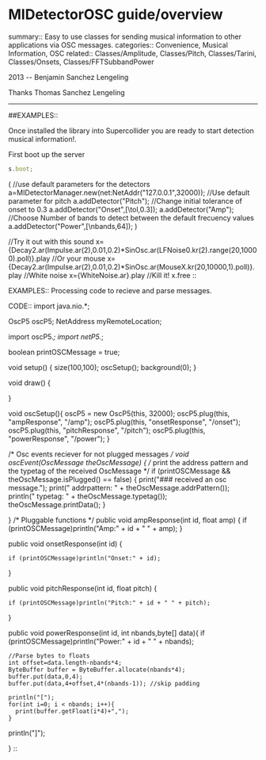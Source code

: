 # MIDetectorOSC guide/overview

summary:: Easy to use classes for sending musical information to other applications via OSC messages.
categories:: Convenience, Musical Information, OSC
related:: Classes/Amplitude, Classes/Pitch, Classes/Tarini, Classes/Onsets, Classes/FFTSubbandPower


2013 -- Benjamin Sanchez Lengeling

Thanks
Thomas Sanchez Lengeling

----

##EXAMPLES::

Once installed the library into Supercollider you are ready to start detection musical information!.

First boot up the server

```javascript
s.boot;
```

(
//use default parameters for the detectors
a=MIDetectorManager.new(net:NetAddr("127.0.0.1",32000));
//Use default parameter for pitch
a.addDetector("Pitch");
//Change initial tolerance of onset to 0.3
a.addDetector("Onset",[\tol,0.3]);
a.addDetector("Amp");
//Choose Number of bands to detect between the default frecuency values
a.addDetector("Power",[\nbands,64]);
)

//Try it out with this sound
x={Decay2.ar(Impulse.ar(2),0.01,0.2)*SinOsc.ar(LFNoise0.kr(2).range(20,10000).poll)}.play
//Or your mouse
x={Decay2.ar(Impulse.ar(2),0.01,0.2)*SinOsc.ar(MouseX.kr(20,10000,1).poll)}.play
//White noise
x={WhiteNoise.ar}.play
//Kill it!
x.free
::

EXAMPLES::
Processing code to recieve and parse messages.

CODE::
import java.nio.*;

OscP5 oscP5;
NetAddress myRemoteLocation;


import oscP5.*;
import netP5.*;

boolean printOSCMessage = true;


void setup()
{
  size(100,100);
  oscSetup();
  background(0);
}

void draw() {

}

void oscSetup(){
  oscP5 = new OscP5(this, 32000);
  oscP5.plug(this, "ampResponse", "/amp");
  oscP5.plug(this, "onsetResponse", "/onset");
  oscP5.plug(this, "pitchResponse", "/pitch");
  oscP5.plug(this, "powerResponse", "/power");
}


/* Osc events reciever for not plugged messages */
void oscEvent(OscMessage theOscMessage) {
    /* print the address pattern and the typetag of the received OscMessage */
    if (printOSCMessage && theOscMessage.isPlugged() == false) {
        print("### received an osc message.");
        print(" addrpattern: " + theOscMessage.addrPattern());
        println(" typetag: " + theOscMessage.typetag());
        theOscMessage.printData();
    }
  
}
/* Pluggable functions */
public void ampResponse(int id, float amp) {
    if (printOSCMessage)println("Amp:" + id + " " + amp);
}

public void onsetResponse(int id) {

    if (printOSCMessage)println("Onset:" + id);
}

public void pitchResponse(int id, float pitch) {

    if (printOSCMessage)println("Pitch:" + id + " " + pitch);
}

public void powerResponse(int id, int nbands,byte[] data){
    if (printOSCMessage)println("Power:" + id + " " + nbands);

    //Parse bytes to floats
    int offset=data.length-nbands*4;    
    ByteBuffer buffer = ByteBuffer.allocate(nbands*4);
    buffer.put(data,0,4);
    buffer.put(data,4+offset,4*(nbands-1)); //skip padding
    
    println("[");
    for(int i=0; i < nbands; i++){
      print(buffer.getFloat(i*4)+",");
    }  
   println("]");
   
}
::
